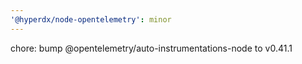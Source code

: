 ```yaml
---
'@hyperdx/node-opentelemetry': minor
---
```


chore: bump @opentelemetry/auto-instrumentations-node to v0.41.1
